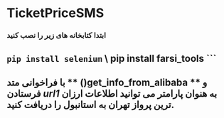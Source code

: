 # TicketPriceSMS
### ابتدا کتابخانه های زیر را نصب کنید 
``` pip install selenium ``` \ 
pip install farsi_tools ```
---
## با فراخوانی متد ** ()get_info_from_alibaba **  و فرستادن *url1* به هنوان پارامتر می توانید اطلاعات ارزان ترین پرواز تهران به استانبول را دریافت کنید.
~~~ get_info_from_alibaba(url2) \







